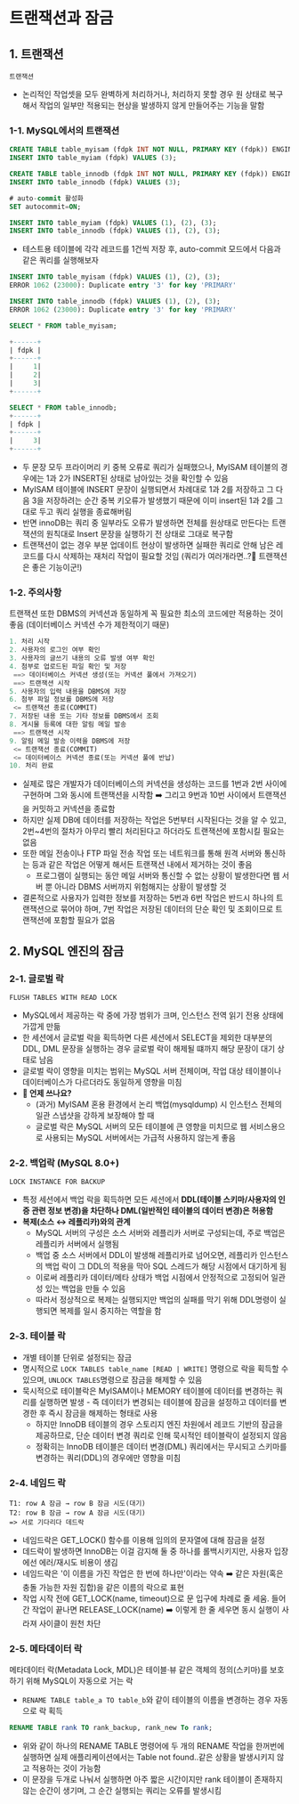 # 트랜잭션과 잠금

## 1. 트랜잭션

`트랜잭션`
* 논리적인 작업셋을 모두 완벽하게 처리하거나, 처리하지 못할 경우 원 상태로 복구해서 작업의 일부만 적용되는 현상을 발생하지 않게 만들어주는 기능을 말함

### 1-1. MySQL에서의 트랜잭션

```sql
CREATE TABLE table_myisam (fdpk INT NOT NULL, PRIMARY KEY (fdpk)) ENGINE=MyISAM;
INSERT INTO table_myiam (fdpk) VALUES (3);

CREATE TABLE table_innodb (fdpk INT NOT NULL, PRIMARY KEY (fdpk)) ENGINE=INNODB;
INSERT INTO table_innodb (fdpk) VALUES (3);

# auto-commit 활성화
SET autocommit=ON;

INSERT INTO table_myiam (fdpk) VALUES (1), (2), (3);
INSERT INTO table_innodb (fdpk) VALUES (1), (2), (3);
```
* 테스트용 테이블에 각각 레코드를 1건씩 저장 후, auto-commit 모드에서 다음과 같은 쿼리를 실행해보자

```sql
INSERT INTO table_myisam (fdpk) VALUES (1), (2), (3);
ERROR 1062 (23000): Duplicate entry '3' for key 'PRIMARY'

INSERT INTO table_innodb (fdpk) VALUES (1), (2), (3);
ERROR 1062 (23000): Duplicate entry '3' for key 'PRIMARY'

SELECT * FROM table_myisam;

+------+
| fdpk |
+------+
|     1|
|     2|
|     3|
+------+

SELECT * FROM table_innodb;
+------+
| fdpk |
+------+
|     3|
+------+
```
* 두 문장 모두 프라이머리 키 중복 오류로 쿼리가 실패했으나, MyISAM 테이블의 경우에는 1과 2가 INSERT된 상태로 남아있는 것을 확인할 수 있음
* MyISAM 테이블에 INSERT 문장이 실행되면서 차례대로 1과 2를 저장하고 그 다음 3을 저장하려는 순간 중복 키오류가 발생했기 때문에 이미 insert된 1과 2를 그대로 두고 쿼리 실행을 종료해버림
* 반면 innoDB는 쿼리 중 일부라도 오류가 발생하면 전체를 원상태로 만든다는 트랜잭션의 원칙대로 Insert 문장을 실행하기 전 상태로 그대로 복구함 
* 트랜잭션이 없는 경우 부분 업데이트 현상이 발생하면 실패한 쿼리로 안해 남은 레코드를 다시 삭제하는 재처리 작업이 필요할 것임 (쿼리가 여러개라면..?🤯 트랜잭션은 좋은 기능이군!)

### 1-2. 주의사항

트랜잭션 또한 DBMS의 커넥션과 동일하게 꼭 필요한 최소의 코드에만 적용하는 것이 좋음 (데이터베이스 커넥션 수가 제한적이기 때문)

```python
1. 처리 시작
2. 사용자의 로그인 여부 확인
3. 사용자의 글쓰기 내용의 오류 발생 여부 확인
4. 첨부로 업로드된 파일 확인 및 저장
 ==> 데이터베이스 커넥션 생성(또는 커넥션 풀에서 가져오기)
 ==> 트랜잭션 시작
5. 사용자의 입력 내용을 DBMS에 저장
6. 첨부 파일 정보를 DBMS에 저장
 <= 트랜잭션 종료(COMMIT)
7. 저장된 내용 또는 기타 정보를 DBMS에서 조회
8. 게시물 등록에 대한 알림 메일 발송
 ==> 트랜잭션 시작
9. 알림 메일 발송 이력을 DBMS에 저장
 <= 트랜잭션 종료(COMMIT)
 <= 데이터베이스 커넥션 종료(또는 커넥션 풀에 반납)
10. 처리 완료
```
* 실제로 많은 개발자가 데이터베이스의 커넥션을 생성하는 코드를 1번과 2번 사이에 구현하며 그와 동시에 트랜잭션을 시작함 ➡️ 그리고 9번과 10번 사이에서 트랜잭션을 커밋하고 커넥션을 종료함
* 하지만 실제 DB에 데이터를 저장하는 작업은 5번부터 시작된다는 것을 알 수 있고, 2번~4번의 절차가 아무리 빨리 처리된다고 하더라도 트랜잭션에 포함시킬 필요는 없음
* 또한 메일 전송이나 FTP 파일 전송 작업 또는 네트워크를 통해 원격 서버와 통신하는 등과 같은 작업은 어떻게 해서든 트랜잭션 내에서 제거하는 것이 좋음
  * 프로그램이 실행되는 동안 메일 서버와 통신할 수 없는 상황이 발생한다면 웹 서버 뿐 아니라 DBMS 서버까지 위험해지는 상황이 발생할 것
* 결론적으로 사용자가 입력한 정보를 저장하는 5번과 6번 작업은 반드시 하나의 트랜잭션으로 묶어야 하며, 7번 작업은 저장된 데이터의 단순 확인 및 조회이므로 트랜잭션에 포함할 필요가 없음


## 2. MySQL 엔진의 잠금 

### 2-1. 글로벌 락

`FLUSH TABLES WITH READ LOCK`
* MySQL에서 제공하는 락 중에 가장 범위가 크며, 인스턴스 전역 읽기 전용 상태에 가깝게 만듦 
* 한 세션에서 글로벌 락을 획득하면 다른 세션에서 SELECT을 제외한 대부분의 DDL, DML 문장을 실행하는 경우 글로벌 락이 해제될 떄까지 해당 문장이 대기 상태로 남음
* 글로벌 락이 영향을 미치는 범위는 MySQL 서버 전체이며, 작업 대상 테이블이나 데이터베이스가 다르더라도 동일하게 영향을 미침
* **🤔 언제 쓰나요?**
  * (과거) MyISAM 혼용 환경에서 논리 백업(mysqldump) 시 인스턴스 전체의 일관 스냅샷을 강하게 보장해야 할 때
  * 글로벌 락은 MySQL 서버의 모든 테이블에 큰 영향을 미치므로 웹 서비스용으로 사용되는 MySQL 서버에서는 가급적 사용하지 않는게 좋음

### 2-2. 백업락 (MySQL 8.0+)

`LOCK INSTANCE FOR BACKUP` 
* 특정 세션에서 백업 락을 획득하면 모든 세션에서 **DDL(테이블 스키마/사용자의 인증 관련 정보 변경)을 차단하나 DML(일반적인 테이블의 데이터 변경)은 허용함**
* **복제(소스 ↔ 레플리카)와의 관계**
  * MySQL 서버의 구성은 소스 서버와 레플리카 서버로 구성되는데, 주로 백업은 레플리카 서버에서 실행됨
  * 백업 중 소스 서버에서 DDL이 발생해 레플리카로 넘어오면, 레플리카 인스턴스의 백업 락이 그 DDL의 적용을 막아 SQL 스레드가 해당 시점에서 대기하게 됨
  * 이로써 레플리카 데이터/메타 상태가 백업 시점에서 안정적으로 고정되어 일관성 있는 백업을 만들 수 있음
  * 따라서 정상적으로 복제는 실행되지만 백업의 실패를 막기 위해 DDL명령이 실행되면 복제를 일시 중지하는 역할을 함 

### 2-3. 테이블 락

* 개별 테이블 단위로 설정되는 잠금
* 명시적으로 `LOCK TABLES table_name [READ | WRITE]` 명령으로 락을 획득할 수 있으며, `UNLOCK TABLES`명령으로 잠금을 해제할 수 있음
* 묵시적으로 테이블락은 MyISAM이나 MEMORY 테이블에 데이터를 변경하는 쿼리를 실행하면 발생 - 즉 데이터가 변경되는 테이블에 잠금을 설정하고 데이터를 변경한 후 즉시 잠금을 해제하는 형태로 사용
  * 하지만 InnoDB 테이블의 경우 스토리지 엔진 차원에서 레코드 기반의 잠금을 제공하므로, 단순 데이터 변경 쿼리로 인해 묵시적인 테이블락이 설정되지 않음
  * 정확히는 InnoDB 테이블은 데이터 변경(DML) 쿼리에서는 무시되고 스키마를 변경하는 쿼리(DDL)의 경우에만 영향을 미침
 
### 2-4. 네임드 락

```
T1: row A 잠금 → row B 잠금 시도(대기)
T2: row B 잠금 → row A 잠금 시도(대기)
=> 서로 기다리다 데드락
```
* 네임드락은 GET_LOCK() 함수를 이용해 임의의 문자열에 대해 잠금을 설정
* 데드락이 발생하면 InnoDB는 이걸 감지해 둘 중 하나를 롤백시키지만, 사용자 입장에선 에러/재시도 비용이 생김
* 네임드락은 '이 이름을 가진 작업은 한 번에 하나만'이라는 약속 ➡️ 같은 자원(혹은 충돌 가능한 자원 집합)을 같은 이름의 락으로 표현
* 작업 시작 전에 GET_LOCK(name, timeout)으로 문 입구에 차례로 줄 세움. 들어간 작업이 끝나면 RELEASE_LOCK(name) ➡️ 이렇게 한 줄 세우면 동시 실행이 사라져 사이클이 원천 차단

### 2-5. 메타데이터 락

메타데이터 락(Metadata Lock, MDL)은 테이블·뷰 같은 객체의 정의(스키마)를 보호하기 위해 MySQL이 자동으로 거는 락
* ```RENAME TABLE table_a TO table_b```와 같이 테이블의 이름을 변경하는 경우 자동으로 락 획득

```sql
RENAME TABLE rank TO rank_backup, rank_new To rank;
```
* 위와 같이 하나의 RENAME TABLE 명령어에 두 개의 RENAME 작업을 한꺼번에 실행하면 실제 애플리케이션에서는 Table not found..같은 상황을 발생시키지 않고 적용하는 것이 가능함
* 이 문장을 두개로 나눠서 실행하면 아주 짧은 시간이지만 rank 테이블이 존재하지 않는 순간이 생기며, 그 순간 실행되는 쿼리는 오류를 발생시킴













